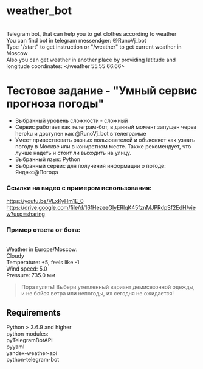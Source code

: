 # weather_bot
<br/>Telegram bot, that can help you to get clothes according to weather
<br/>You can find bot in telegram messendger: @RunoVj_bot
<br/>Type "/start" to get instruction or "/weather" to get current weather in Moscow
<br/> Also you can get weather in another place by providing latitude and longitude coordinates: 
</weather 55.55 66.66>

# Тестовое задание - "Умный сервис прогноза погоды"
- Выбранный уровень сложности - сложный
- Сервис работает как телеграм-бот, в данный момент запущен через heroku и доступен как @RunoVj_bot в телеграмме
- Умеет привествовать разных пользователей и объясняет как узнать погоду в Москве или в конкретном месте. Также рекомендует, что лучше надеть и стоит ли выходить на улицу. 
- Выбранный язык: Python
- Выбранный сервис для получения информации о погоде: Яндекс@Погода

### Ссылки на видео с примером использования:
https://youtu.be/VLxKyHm1E_0
https://drive.google.com/file/d/16fHezeeGIyERlqK45fznMJPRdpSf2EdH/view?usp=sharing

### Пример ответа от бота:

<br/> Weather in Europe/Moscow:
<br/>    Cloudy
<br/>    Temperature: +5, feels like -1
<br/>    Wind speed: 5.0
<br/>    Pressure: 735.0 мм

>Пора гулять! Выбери утепленный вариант демисезонной одежды, и не бойся ветра или непогоды, их сегодня не ожидается!


## Requirements
Python > 3.6.9 and higher
<br/> python modules:
<br/> pyTelegramBotAPI
<br/> pyyaml
<br/> yandex-weather-api
<br/> python-telegram-bot

